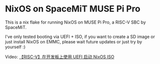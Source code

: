 # NixOS on SpaceMiT MUSE Pi Pro

This is a nix flake for running NixOS on MUSE Pi Pro, a RISC-V SBC by SpaceMiT.

I've only tested booting via UEFI + ISO, if you want to create a SD image or just install NixOS on EMMC,
please wait future updates or just try by yourself :)

Video: [【RISC-V】在开发板上使用 UEFI 启动 NixOS ISO](https://www.bilibili.com/video/BV1tUYDztEX4/)
